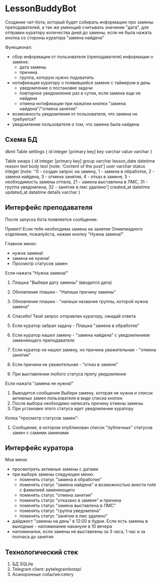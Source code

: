 # LessonBuddyBot
Создание чат-бота, который будет собирать информацию
про замены преподавателей,
а так же умеющий считывать значение "дата", для отправки
куратору количества дней до замены, если не была нажата кнопка
со стороны куратора "замена найдена"

Функционал:
- сбор информации от пользователя (преподавателя) информации о замене:
  - дата замены
  - причина
  - группа, которую нужно подхватить 
- нотификация куратору о появившейся замене с таймером в день
  - уведомление о постановке задачи
  - повторное уведомление раз в сутки, если замена еще не найдена
  - отмена нотификации при нажатии кнопки "замена найдена"/"отмена занятия"
- возможность уведомления от пользователя, что замена не требуется?
- уведомление пользователя о том, что замена была найдена


## Схема БД 
dbml
Table settings {
  id integer [primary key]
  key varchar
  value varchar
}

Table swaps {
  id integer [primary key]
  group varchar
  lesson_date datetime
  reason text
  body text [note: 'Content of the post']
  user varchar
  status integer [note: ''0 - создан запрос на замену, 1 - замена в обработке, 2 - замена найдена, 3 - отмена занятия, 4 - отказ в замене, 5 - необходимость замены отпала, 21 - замена выставлена в ЛМС, 31 - группа уведомлена, 32 - занятие в лмс удалено']
  created_at datetime
  updated_at datatime
  details varchar
}

## Интерфейс преподавателя
После запуска бота появляется сообщение:

Привет! Если тебе необходима замена на занятие Олимпиадного отделения, пожалуйста, нажми кнопку "Нужна замена!"

Главное меню: 
- нужна замена!
- замена не нужна!
- Просмотр статусов замен

Если нажата "Нужна замена!"
1. Плашка "Выбери дату замены" (вводится дата)

2. Обновление плашки - "Напиши причину замены"

3. Обновление плашки - "напиши название группы, которой нужна замена"

4. Спасибо! Твой запрос отправлен куратору, ожидай ответа

5. Если куратор забрал задачу - Плашка "замена в обработке"

6. Если куратор нашел замену - "замена найдена" с уведомлением заменяющего преподавателя

7. Если куратор не нашел замену, но причина уважительная - "отмена занятия"

8. Если причина не уважительная - "отказ в замене"

9. При выставлении любого статуса препу уведомление

Если нажата "замена не нужна!"
1. Выводится сообщение Выбери замену, которая не нужна и список активных замен пользователя в виде списка кнопок
2. После выбора необходимо написать причину отмены замены
3. При установке этого статуса идет уведомление куратору

Копка "просмотр статусов замен":
1. Сообщение, в котором опубликован список "публичных" статусов замен с самими заменами


## Интерфейс куратора
Мои меню
- просмотреть активные замены с датами 
- при выборе замены следующее меню:
  - поменять статус "замена в обработке"
  - поменять статус "замена найдена" и возможностью внести note с фамилией заменяющего
  - поменять статус "отмена занятия"
  - поменять статус "отказано в замене" и причина
  - поменять статус "замена выставлена в ЛМС"
  - поменять статус "группа уведомлена"
  - поменять статус "занятие в лмс удалено"
- дайджест "замены на день" в 12:00 в будни. Если есть замены в выходные - напоминание накануне в 10 вечера
- напоминалки, если замены не выставлены за 3 часа, 1 час и за полчаса до занятия


## Технологический стек 
1. БД SQLite
2. Telegram client: pytelegrambotapi
3. Асинхронные события:celery
